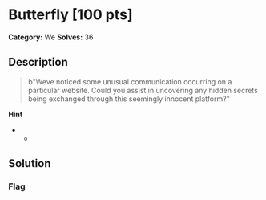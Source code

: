 # Butterfly [100 pts]

**Category:** We
**Solves:** 36

## Description
>b"Weve noticed some unusual communication occurring on a particular website. Could you assist in uncovering any hidden secrets being exchanged through this seemingly innocent platform?"

**Hint**
* -

## Solution

### Flag

